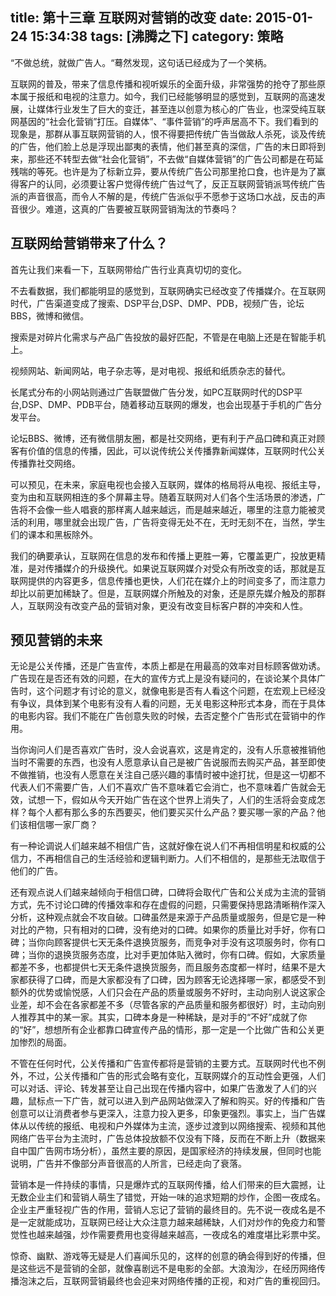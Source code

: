 title: 第十三章 互联网对营销的改变
date: 2015-01-24 15:34:38
tags: [沸腾之下]
category: 策略
---
“不做总统，就做广告人。“蓦然发现，这句话已经成为了一个笑柄。

互联网的普及，带来了信息传播和视听娱乐的全面升级，非常强势的抢夺了那些原本属于报纸和电视的注意力。如今，我们已经能够明显的感觉到，互联网的高速发展，让媒体行业发生了巨大的变迁，甚至连以创意为核心的广告业，也深受纯互联网基因的“社会化营销”打压。自媒体”、“事件营销”的呼声居高不下。我们看到的现象是，那群从事互联网营销的人，恨不得要把传统广告当做敌人杀死，谈及传统的广告，他们脸上总是浮现出鄙夷的表情，他们甚至真的深信，广告的末日即将到来，那些还不转型去做“社会化营销”，不去做“自媒体营销”的广告公司都是在苟延残喘的等死。也许是为了标新立异，要从传统广告公司那里抢口食，也许是为了赢得客户的认同，必须要让客户觉得传统广告过气<!--more-->了，反正互联网营销派骂传统广告派的声音很高，而令人不解的是，传统广告派似乎不愿参于这场口水战，反击的声音很少。难道，这真的广告要被互联网营销淘汰的节奏吗？
## 互联网给营销带来了什么？

首先让我们来看一下，互联网带给广告行业真真切切的变化。

不去看数据，我们都能明显的感觉到，互联网确实已经改变了传播媒介。在互联网时代，广告渠道变成了搜索、DSP平台,DSP、DMP、PDB，视频广告，论坛BBS，微博和微信。

搜索是对碎片化需求与产品广告投放的最好匹配，不管是在电脑上还是在智能手机上。

视频网站、新闻网站，电子杂志等，是对电视、报纸和纸质杂志的替代。

长尾式分布的小网站则通过广告联盟做广告分发，如PC互联网时代的DSP平台,DSP、DMP、PDB平台，随着移动互联网的爆发，也会出现基于手机的广告分发平台。

论坛BBS、微博，还有微信朋友圈，都是社交网络，更有利于产品口碑和真正对顾客有价值的信息的传播，因此，可以说传统公关传播靠新闻媒体，互联网时代公关传播靠社交网络。

可以预见，在未来，家庭电视也会接入互联网，媒体的格局将从电视、报纸主导，变为由和互联网相连的多个屏幕主导。随着互联网对人们各个生活场景的渗透，广告将不会像一些人唱衰的那样离人越来越远，而是越来越近，哪里的注意力能被灵活的利用，哪里就会出现广告，广告将变得无处不在，无时无刻不在，当然，学生们的课本和黑板除外。

我们的确要承认，互联网在信息的发布和传播上更胜一筹，它覆盖更广，投放更精准，是对传播媒介的升级换代。如果说互联网媒介对受众有所改变的话，那就是互联网提供的内容更多，信息传播也更快，人们花在媒介上的时间变多了，而注意力却比以前更加稀缺了。但是，互联网媒介所触及的对象，还是原先媒介触及的那群人，互联网没有改变产品的营销对象，更没有改变目标客户群的冲突和人性。
## 预见营销的未来

无论是公关传播，还是广告宣传，本质上都是在用最高的效率对目标顾客做劝诱。广告现在是否还有效的问题，在大的宣传方式上是没有疑问的，在谈论某个具体广告时，这个问题才有讨论的意义，就像电影是否有人看这个问题，在宏观上已经没有争议，具体到某个电影有没有人看的问题，无关电影这种形式本身，而在于具体的电影内容。我们不能在广告创意失败的时候，去否定整个广告形式在营销中的作用。

当你询问人们是否喜欢广告时，没人会说喜欢，这是肯定的，没有人乐意被推销他当时不需要的东西，也没有人愿意承认自己是被广告说服而去购买产品，甚至即使不做推销，也没有人愿意在关注自己感兴趣的事情时被中途打扰，但是这一切都不代表人们不需要广告，人们不喜欢广告不意味着它会消亡，也不意味着广告就会无效，试想一下，假如从今天开始广告在这个世界上消失了，人们的生活将会变成怎样？每个人都有那么多的东西要买，他们要买买什么产品？要买哪一家的产品？他们该相信哪一家厂商？

有一种论调说人们越来越不相信广告，这就好像在说人们不再相信明星和权威的公信力，不再相信自己的生活经验和逻辑判断力。人们不相信的，是那些无法取信于他们的广告。

还有观点说人们越来越倾向于相信口碑，口碑将会取代广告和公关成为主流的营销方式，先不讨论口碑的传播效率和存在虚假的问题，只需要保持思路清晰稍作深入分析，这种观点就会不攻自破。口碑虽然是来源于产品质量或服务，但是它是一种对比的产物，只有相对的口碑，没有绝对的口碑。如果你的质量比对手好，你有口碑；当你向顾客提供七天无条件退换货服务，而竞争对手没有这项服务时，你有口碑；当你的退换货服务态度，比对手更加体贴入微时，你有口碑。假如，大家质量都差不多，也都提供七天无条件退换货服务，而且服务态度都一样时，结果不是大家都获得了口碑，而是大家都没有了口碑，因为顾客无论选择哪一家，都感受不到额外的优势或愉悦感，人们只会在产品的质量或服务不好时，主动向别人说这家企业差，却不会在各家都差不多（尽管各家的产品质量和服务都很好）时，主动向别人推荐其中的某一家。其实，口碑本身是一种稀缺，是对手的“不好”成就了你的“好”，想想所有企业都靠口碑宣传产品的情形，那一定是一个比做广告和公关更加惨烈的局面。

不管在任何时代，公关传播和广告宣传都将是营销的主要方式。互联网时代也不例外，不过，公关传播和广告的形式会略有变化，互联网媒介的互动性会更强，人们可以对话、评论、转发甚至让自己出现在传播内容中，如果广告激发了人们的兴趣，鼠标点一下广告，就可以进入到产品网站做深入了解和购买。好的传播和广告创意可以让消费者参与更深入，注意力投入更多，印象更强烈。事实上，当广告媒体从以传统的报纸、电视和户外媒体为主流，逐步过渡到以网络搜索、视频和其他网络广告平台为主流时，广告总体投放额不仅没有下降，反而在不断上升（数据来自中国广告网市场分析），虽然主要的原因，是国家经济的持续发展，但同时也能说明，广告并不像部分声音很高的人所言，已经走向了衰落。

营销本是一件持续的事情，只是爆炸式的互联网传播，给人们带来的巨大震撼，让无数企业主们和营销人萌生了错觉，开始一味的追求短期的炒作，企图一夜成名。企业主严重轻视广告的作用，营销人忘记了营销的最终目的。先不说一夜成名是不是一定就能成功，互联网已经让大众注意力越来越稀缺，人们对炒作的免疫力和警觉性也越来越强，炒作需要费用也变得越来越高，一夜成名的难度堪比彩票中奖。

惊奇、幽默、游戏等无疑是人们喜闻乐见的，这样的创意的确会得到好的传播，但是这些远不是营销的全部，就像喜剧远不是电影的全部。大浪淘沙，在经历网络传播泡沫之后，互联网营销最终也会迎来对网络传播的正视，和对广告的重视回归。